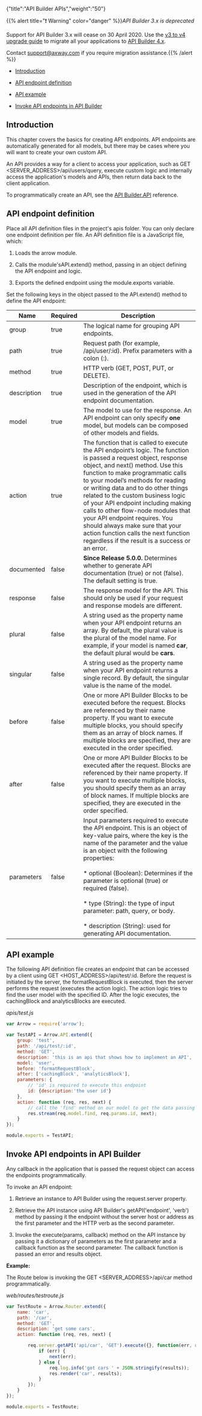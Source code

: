 {"title":"API Builder APIs","weight":"50"}

{{% alert title="❗️ Warning" color="danger" %}}*API Builder 3.x is deprecated*

Support for API Builder 3.x will cease on 30 April 2020. Use the [v3 to v4 upgrade guide](https://docs.axway.com/bundle/API_Builder_4x_allOS_en/page/api_builder_v3_to_v4_upgrade_guide.html) to migrate all your applications to [API Builder 4.x](https://docs.axway.com/bundle/API_Builder_4x_allOS_en/page/api_builder_getting_started_guide.html).

Contact [support@axway.com](mailto:support@axway.com) if you require migration assistance.{{% /alert %}}

* [Introduction](#introduction)

* [API endpoint definition](#api-endpoint-definition)

* [API example](#api-example)

* [Invoke API endpoints in API Builder](#invoke-api-endpoints-in-api-builder)

## Introduction

This chapter covers the basics for creating API endpoints. API endpoints are automatically generated for all models, but there may be cases where you will want to create your own custom API.

An API provides a way for a client to access your application, such as GET <SERVER\_ADDRESS>/api/users/query, execute custom logic and internally access the application's models and APIs, then return data back to the client application.

To programmatically create an API, see the [API Builder.API](#!/api/Arrow.API) reference.

## API endpoint definition

Place all API definition files in the project's apis folder. You can only declare one endpoint definition per file. An API definition file is a JavaScript file, which:

1. Loads the arrow module.

2. Calls the module'sAPI.extend() method, passing in an object defining the API endpoint and logic.

3. Exports the defined endpoint using the module.exports variable.

Set the following keys in the object passed to the API.extend() method to define the API endpoint:

| Name | Required | Description |
| --- | --- | --- |
| group | true | The logical name for grouping API endpoints. |
| path | true | Request path (for example, /api/user/:id). Prefix parameters with a colon (:). |
| method | true | HTTP verb (GET, POST, PUT, or DELETE). |
| description | true | Description of the endpoint, which is used in the generation of the API endpoint documentation. |
| model | true | The model to use for the response. An API endpoint can only specify **one** model, but models can be composed of other models and fields. |
| action | true | The function that is called to execute the API endpoint’s logic. The function is passed a request object, response object, and next() method. Use this function to make programmatic calls to your model’s methods for reading or writing data and to do other things related to the custom business logic of your API endpoint including making calls to other flow-node modules that your API endpoint requires. You should always make sure that your action function calls the next function regardless if the result is a success or an error. |
| documented | false | **Since Release 5.0.0.** Determines whether to generate API documentation (true) or not (false). The default setting is true. |
| response | false | The response model for the API. This should only be used if your request and response models are different. |
| plural | false | A string used as the property name when your API endpoint returns an array. By default, the plural value is the plural of the model name. For example, if your model is named **car**, the default plural would be **cars**. |
| singular | false | A string used as the property name when your API endpoint returns a single record. By default, the singular value is the name of the model. |
| before | false | One or more API Builder Blocks to be executed before the request. Blocks are referenced by their name property. If you want to execute multiple blocks, you should specify them as an array of block names. If multiple blocks are specified, they are executed in the order specified. |
| after | false | One or more API Builder Blocks to be executed after the request. Blocks are referenced by their name property. If you want to execute multiple blocks, you should specify them as an array of block names. If multiple blocks are specified, they are executed in the order specified. |
| parameters | false | Input parameters required to execute the API endpoint. This is an object of key-value pairs, where the key is the name of the parameter and the value is an object with the following properties:<br /><br />* optional (Boolean): Determines if the parameter is optional (true) or required (false).<br />    <br />* type (String): the type of input parameter: path, query, or body.<br />    <br />* description (String): used for generating API documentation. |

## API example

The following API definition file creates an endpoint that can be accessed by a client using GET <HOST\_ADDRESS>/api/test/:id. Before the request is initiated by the server, the formatRequestBlock is executed, then the server performs the request (executes the action logic). The action logic tries to find the user model with the specified ID. After the logic executes, the cachingBlock and analyticsBlocks are executed.

*apis/test.js*

```javascript
var Arrow = require('arrow');

var TestAPI = Arrow.API.extend({
    group: 'test',
    path: '/api/test/:id',
    method: 'GET',
    description: 'this is an api that shows how to implement an API',
    model: 'user',
    before: 'formatRequestBlock',
    after: ['cachingBlock', 'analyticsBlock'],
    parameters: {
        // 'id' is required to execute this endpoint
        id: {description:'the user id'}
    },
    action: function (req, res, next) {
        // call the 'find' method on our model to get the data passing the incoming path value id
        res.stream(req.model.find, req.params.id, next);
    }
});

module.exports = TestAPI;
```

## Invoke API endpoints in API Builder

Any callback in the application that is passed the request object can access the endpoints programmatically.

To invoke an API endpoint:

1. Retrieve an instance to API Builder using the request.server property.

2. Retrieve the API instance using API Builder's getAPI('endpoint', 'verb') method by passing it the endpoint without the server host or address as the first parameter and the HTTP verb as the second parameter.

3. Invoke the execute(params, callback) method on the API instance by passing it a dictionary of parameters as the first parameter and a callback function as the second parameter. The callback function is passed an error and results object.

**Example:**

The Route below is invoking the GET <SERVER\_ADDRESS>/api/car method programmatically.

*web/routes/testroute.js*

```javascript
var TestRoute = Arrow.Router.extend({
    name: 'car',
    path: '/car',
    method: 'GET',
    description: 'get some cars',
    action: function (req, res, next) {

        req.server.getAPI('api/car', 'GET').execute({}, function(err, results) {
            if (err) {
                next(err);
            } else {
                req.log.info('got cars ' + JSON.stringify(results));
                res.render('car', results);
            }
        });
    }
});

module.exports = TestRoute;
```
